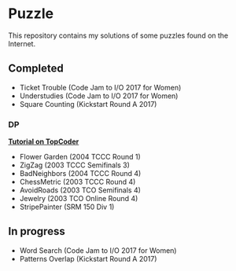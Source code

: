 # Puzzle

This repository contains my solutions of some puzzles found on the Internet.

## Completed

- Ticket Trouble (Code Jam to I/O 2017 for Women)
- Understudies (Code Jam to I/O 2017 for Women)
- Square Counting (Kickstart Round A 2017)

### DP
[**Tutorial on TopCoder**](https://www.topcoder.com/community/data-science/data-science-tutorials/dynamic-programming-from-novice-to-advanced/)
- Flower Garden (2004 TCCC Round 1)
- ZigZag (2003 TCCC Semifinals 3)
- BadNeighbors (2004 TCCC Round 4)
- ChessMetric (2003 TCCC Round 4)
- AvoidRoads (2003 TCO Semifinals 4)
- Jewelry (2003 TCO Online Round 4)
- StripePainter (SRM 150 Div 1)


## In progress

- Word Search (Code Jam to I/O 2017 for Women)
- Patterns Overlap (Kickstart Round A 2017)